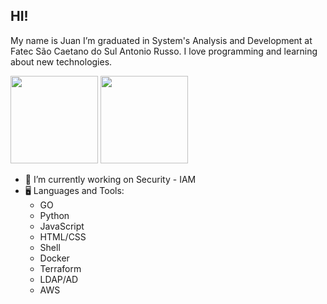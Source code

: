 ## HI!
My name is Juan I’m graduated in System's Analysis and Development at Fatec São Caetano do Sul Antonio Russo. I love programming and learning about new technologies.
 <div>
  <img height="140em" src="https://github-readme-stats.vercel.app/api?username=JuanCsrl&show_icons=true&theme=dracula&include_all_commits=true&count_private=true"/>
  <img height="140em" src="https://github-readme-stats.vercel.app/api/top-langs/?username=JuanCsrl&layout=compact&langs_count=5&theme=dracula"/>
</div>

- 🔭 I’m currently working on Security - IAM
- 🖥️ Languages and Tools:
  - GO
  - Python
  - JavaScript
  - HTML/CSS
  - Shell
  - Docker
  - Terraform
  - LDAP/AD
  - AWS

